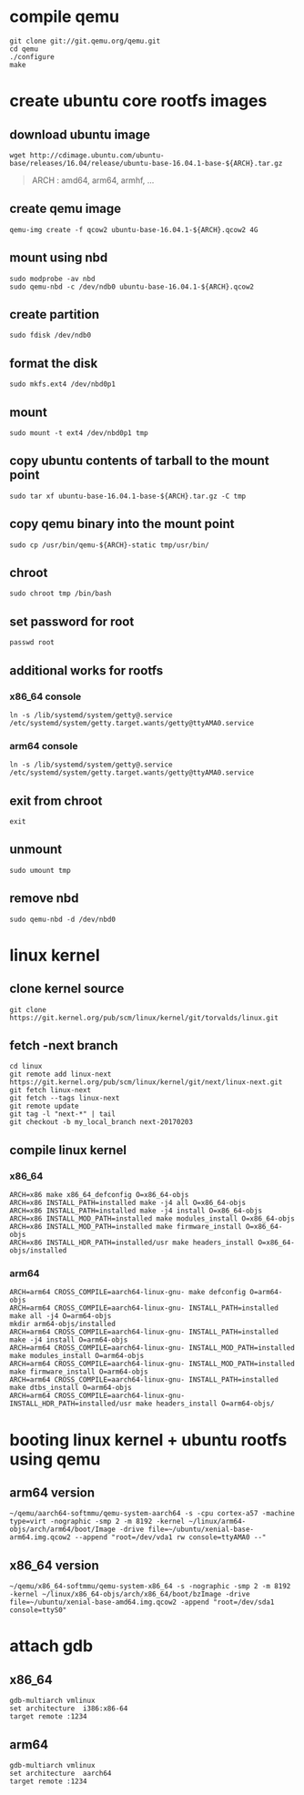 # compile qemu

    git clone git://git.qemu.org/qemu.git
    cd qemu
    ./configure
    make

# create ubuntu core rootfs images

## download ubuntu image

    wget http://cdimage.ubuntu.com/ubuntu-base/releases/16.04/release/ubuntu-base-16.04.1-base-${ARCH}.tar.gz

> ARCH : amd64, arm64, armhf, ...

## create qemu image

    qemu-img create -f qcow2 ubuntu-base-16.04.1-${ARCH}.qcow2 4G

## mount using nbd

    sudo modprobe -av nbd
    sudo qemu-nbd -c /dev/ndb0 ubuntu-base-16.04.1-${ARCH}.qcow2

## create partition

    sudo fdisk /dev/ndb0

## format the disk

    sudo mkfs.ext4 /dev/nbd0p1

## mount

    sudo mount -t ext4 /dev/nbd0p1 tmp

## copy ubuntu contents of tarball to the mount point

    sudo tar xf ubuntu-base-16.04.1-base-${ARCH}.tar.gz -C tmp

## copy qemu binary into the mount point

    sudo cp /usr/bin/qemu-${ARCH}-static tmp/usr/bin/

## chroot

    sudo chroot tmp /bin/bash

## set password for root

    passwd root

## additional works for rootfs

### x86_64 console

    ln -s /lib/systemd/system/getty@.service /etc/systemd/system/getty.target.wants/getty@ttyAMA0.service

### arm64 console

    ln -s /lib/systemd/system/getty@.service /etc/systemd/system/getty.target.wants/getty@ttyAMA0.service

## exit from chroot

    exit

## unmount

    sudo umount tmp

## remove nbd

    sudo qemu-nbd -d /dev/nbd0

# linux kernel

## clone kernel source

    git clone https://git.kernel.org/pub/scm/linux/kernel/git/torvalds/linux.git

## fetch -next branch

    cd linux
    git remote add linux-next https://git.kernel.org/pub/scm/linux/kernel/git/next/linux-next.git
    git fetch linux-next
    git fetch --tags linux-next
    git remote update
    git tag -l "next-*" | tail
    git checkout -b my_local_branch next-20170203

## compile linux kernel

### x86_64

    ARCH=x86 make x86_64_defconfig O=x86_64-objs
    ARCH=x86 INSTALL_PATH=installed make -j4 all O=x86_64-objs
    ARCH=x86 INSTALL_PATH=installed make -j4 install O=x86_64-objs
    ARCH=x86 INSTALL_MOD_PATH=installed make modules_install O=x86_64-objs
    ARCH=x86 INSTALL_MOD_PATH=installed make firmware_install O=x86_64-objs
    ARCH=x86 INSTALL_HDR_PATH=installed/usr make headers_install O=x86_64-objs/installed

### arm64

    ARCH=arm64 CROSS_COMPILE=aarch64-linux-gnu- make defconfig O=arm64-objs
    ARCH=arm64 CROSS_COMPILE=aarch64-linux-gnu- INSTALL_PATH=installed make all -j4 O=arm64-objs
    mkdir arm64-objs/installed
    ARCH=arm64 CROSS_COMPILE=aarch64-linux-gnu- INSTALL_PATH=installed make -j4 install O=arm64-objs
    ARCH=arm64 CROSS_COMPILE=aarch64-linux-gnu- INSTALL_MOD_PATH=installed make modules_install O=arm64-objs
    ARCH=arm64 CROSS_COMPILE=aarch64-linux-gnu- INSTALL_MOD_PATH=installed make firmware_install O=arm64-objs
    ARCH=arm64 CROSS_COMPILE=aarch64-linux-gnu- INSTALL_PATH=installed make dtbs_install O=arm64-objs
    ARCH=arm64 CROSS_COMPILE=aarch64-linux-gnu- INSTALL_HDR_PATH=installed/usr make headers_install O=arm64-objs/

# booting linux kernel + ubuntu rootfs using qemu

## arm64 version

    ~/qemu/aarch64-softmmu/qemu-system-aarch64 -s -cpu cortex-a57 -machine type=virt -nographic -smp 2 -m 8192 -kernel ~/linux/arm64-objs/arch/arm64/boot/Image -drive file=~/ubuntu/xenial-base-arm64.img.qcow2 --append "root=/dev/vda1 rw console=ttyAMA0 --"

## x86_64 version

    ~/qemu/x86_64-softmmu/qemu-system-x86_64 -s -nographic -smp 2 -m 8192 -kernel ~/linux/x86_64-objs/arch/x86_64/boot/bzImage -drive file=~/ubuntu/xenial-base-amd64.img.qcow2 -append "root=/dev/sda1 console=ttyS0"


# attach gdb

## x86_64

    gdb-multiarch vmlinux
    set architecture  i386:x86-64
    target remote :1234

## arm64

    gdb-multiarch vmlinux
    set architecture  aarch64
    target remote :1234
